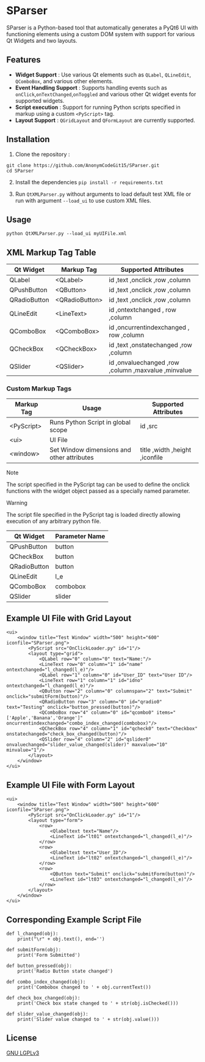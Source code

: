 # SParser

SParser is a Python-based tool that automatically generates a PyQt6 UI  with functioning elements using a custom DOM system with support for various Qt Widgets and two layouts.
## Features
 - **Widget Support** : Use various Qt elements such as `QLabel`, `QLineEdit`, `QComboBox`, and various other elements.  
 - **Event Handling Support** :  Supports handling events such as `onClick`,`onTextChanged`,`onToggled` and various other Qt widget events for supported widgets.
- **Script execution** : Support for running Python scripts specified in markup using a custom `<PyScript>` tag.
- **Layout Support** : `QGridLayout` and `QFormLayout` are currently supported.
## Installation
1. Clone the repository : 

```
git clone https://github.com/AnonymCodeGit15/SParser.git
cd SParser
```
2. Install the dependencies
`pip install -r requirements.txt`

3. Run `QtXMLParser.py` without arguments to load default test XML file or run with argument  `--load_ui` to use custom XML files.

## Usage 
`python QtXMLParser.py --load_ui myUIFile.xml`
## XML Markup Tag Table
| Qt Widget    | Markup Tag      | Supported Attributes                                |
|--------------|-----------------|-----------------------------------------------------| 
| QLabel       | \<QLabel>       | id ,text ,onclick ,row ,column                      |
| QPushButton  | \<QButton>      | id ,text ,onclick ,row ,column                      |
| QRadioButton | \<QRadioButton> | id ,text ,onclick ,row ,column                      |
| QLineEdit    | \<LineText>     | id ,ontextchanged , row ,column                     |
| QComboBox    | \<QComboBox>    | id ,oncurrentindexchanged , row ,column             |
| QCheckBox    | \<QCheckBox>    | id ,text ,onstatechanged ,row ,column               |
| QSlider      | \<QSlider>      | id ,onvaluechanged ,row ,column ,maxvalue ,minvalue |
### Custom Markup Tags
| Markup Tag  | Usage                                      | Supported Attributes |
|-------------|--------------------------------------------| ------- | 
| \<PyScript> | Runs Python Script in global scope         | id ,src
| \<ui>       | UI File                                    | |
| \<window>   | Set Window dimensions and other attributes | title ,width ,height ,iconfile |
> [!NOTE]
> The script specified in the PyScript tag can be used to define the onclick functions with the widget object passed as a specially named parameter.

> [!WARNING]
> The script file specified in the PyScript tag is loaded directly allowing execution of any arbitrary python file.

| Qt Widget    | Parameter Name |
|--------------|----------------|
| QPushButton  | button         |
| QCheckBox    | button         |
| QRadioButton | button         |
| QLineEdit    | l_e            |
| QComboBox    | combobox       |
| QSlider      | slider         |

## Example UI File with Grid Layout
```
<ui>
    <window title="Test Window" width="500" height="600" iconfile="SParser.png">
        <PyScript src="OnClickLoader.py" id="1"/>
        <layout type="grid">
            <QLabel row="0" column="0" text="Name:"/>
            <LineText row="0" column="1" id="name" ontextchanged="l_changed(l_e)"/>
            <QLabel row="1" column="0" id="User_ID" text="User ID"/>
            <LineText row="1" column="1" id="idno" ontextchanged="l_changed(l_e)"/>
            <QButton row="2" column="0" columnspan="2" text="Submit" onclick="submitForm(button)"/>
            <QRadioButton row="3" column="0" id="qradio0" text="Testing" onclick="button_pressed(button)"/>
            <QComboBox row="4" column="0" id="qcombo0" items="['Apple','Banana','Orange']" oncurrentindexchanged="combo_index_changed(combobox)"/>
            <QCheckBox row="4" column="1" id="qcheck0" text="Checkbox" onstatechanged="check_box_changed(button)"/>
            <QSlider row="4" column="2" id="qslider0" onvaluechanged="slider_value_changed(slider)" maxvalue="10" minvalue="1"/>
        </layout>
    </window>
</ui>
```
## Example UI File with Form Layout
```
<ui>
    <window title="Test Window" width="500" height="600" iconfile="SParser.png">
        <PyScript src="OnClickLoader.py" id="1"/>
        <layout type="form">
            <row>
                <Qlabeltext text="Name"/>
                <LineText id="lt01" ontextchanged="l_changed(l_e)"/>
            </row>
            <row>
                <Qlabeltext text="User_ID"/>
                <LineText id="lt02" ontextchanged="l_changed(l_e)"/>
            </row>
            <row>
                <QButton text="Submit" onclick="submitForm(button)"/>
                <LineText id="lt03" ontextchanged="l_changed(l_e)"/>
            </row>
        </layout>
    </window>
</ui>
```

## Corresponding Example Script File
```
def l_changed(obj):
    print("\r" + obj.text(), end='')

def submitForm(obj):
    print('Form Submitted')

def button_pressed(obj):
    print('Radio Button state changed')

def combo_index_changed(obj):
    print('Combobox changed to ' + obj.currentText())

def check_box_changed(obj):
    print('Check box state changed to ' + str(obj.isChecked()))

def slider_value_changed(obj):
    print('Slider value changed to ' + str(obj.value()))

```
## License
[GNU LGPLv3](https://choosealicense.com/licenses/lgpl-3.0/)
